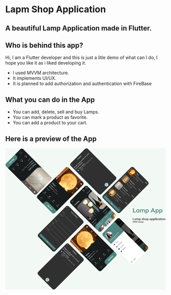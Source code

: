 # Lapm Shop Application

## A beautiful Lamp Application made in Flutter.



## Who is behind this app?

Hi, I am a Flutter developer and this is just a litle demo of what can I do,
I hope you like it as i liked developing it.

- I used MVVM architecture.
- It implements UI/UX.
- It is planned to add authorization and authentication with FireBase

## What you can do in the App

-   You can add, delete, sell and buy Lamps.
-   You can mark a product as favorite.
-   You can add a product to your cart.

## Here is a preview of the App
![alt text](LampApp_Mockup.png)